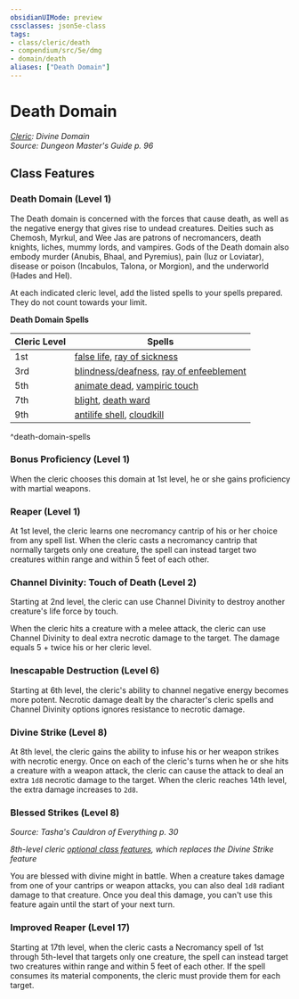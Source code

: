 ```yaml
---
obsidianUIMode: preview
cssclasses: json5e-class
tags:
- class/cleric/death
- compendium/src/5e/dmg
- domain/death
aliases: ["Death Domain"]
---
```

# Death Domain
*[Cleric](cleric.md): Divine Domain*  
*Source: Dungeon Master's Guide p. 96*  


## Class Features

### Death Domain (Level 1)

The Death domain is concerned with the forces that cause death, as well as the negative energy that gives rise to undead creatures. Deities such as Chemosh, Myrkul, and Wee Jas are patrons of necromancers, death knights, liches, mummy lords, and vampires. Gods of the Death domain also embody murder (Anubis, Bhaal, and Pyremius), pain (Iuz or Loviatar), disease or poison (Incabulos, Talona, or Morgion), and the underworld (Hades and Hel).

At each indicated cleric level, add the listed spells to your spells prepared. They do not count towards your limit.

**Death Domain Spells**

| Cleric Level | Spells |
|--------------|--------|
| 1st | [false life](compendium/spells/false-life.md), [ray of sickness](compendium/spells/ray-of-sickness.md) |
| 3rd | [blindness/deafness](compendium/spells/blindness-deafness.md), [ray of enfeeblement](compendium/spells/ray-of-enfeeblement.md) |
| 5th | [animate dead](compendium/spells/animate-dead.md), [vampiric touch](compendium/spells/vampiric-touch.md) |
| 7th | [blight](compendium/spells/blight.md), [death ward](compendium/spells/death-ward.md) |
| 9th | [antilife shell](compendium/spells/antilife-shell.md), [cloudkill](compendium/spells/cloudkill.md) |
^death-domain-spells

### Bonus Proficiency (Level 1)

When the cleric chooses this domain at 1st level, he or she gains proficiency with martial weapons.

### Reaper (Level 1)

At 1st level, the cleric learns one necromancy cantrip of his or her choice from any spell list. When the cleric casts a necromancy cantrip that normally targets only one creature, the spell can instead target two creatures within range and within 5 feet of each other.

### Channel Divinity: Touch of Death (Level 2)

Starting at 2nd level, the cleric can use Channel Divinity to destroy another creature's life force by touch.

When the cleric hits a creature with a melee attack, the cleric can use Channel Divinity to deal extra necrotic damage to the target. The damage equals 5 + twice his or her cleric level.

### Inescapable Destruction (Level 6)

Starting at 6th level, the cleric's ability to channel negative energy becomes more potent. Necrotic damage dealt by the character's cleric spells and Channel Divinity options ignores resistance to necrotic damage.

### Divine Strike (Level 8)

At 8th level, the cleric gains the ability to infuse his or her weapon strikes with necrotic energy. Once on each of the cleric's turns when he or she hits a creature with a weapon attack, the cleric can cause the attack to deal an extra `1d8` necrotic damage to the target. When the cleric reaches 14th level, the extra damage increases to `2d8`.

### Blessed Strikes (Level 8)
_Source: Tasha's Cauldron of Everything p. 30_

*8th-level cleric [optional class features](_optional-class-features-tce.md), which replaces the Divine Strike feature*

You are blessed with divine might in battle. When a creature takes damage from one of your cantrips or weapon attacks, you can also deal `1d8` radiant damage to that creature. Once you deal this damage, you can't use this feature again until the start of your next turn.

### Improved Reaper (Level 17)

Starting at 17th level, when the cleric casts a Necromancy spell of 1st through 5th-level that targets only one creature, the spell can instead target two creatures within range and within 5 feet of each other. If the spell consumes its material components, the cleric must provide them for each target.